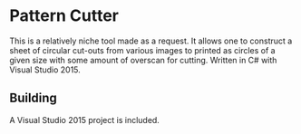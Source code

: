 # Pattern Cutter
This is a relatively niche tool made as a request.
It allows one to construct a sheet of circular cut-outs from various images
to printed as circles of a given size with some amount of overscan for cutting.
Written in C# with Visual Studio 2015.

## Building
A Visual Studio 2015 project is included.